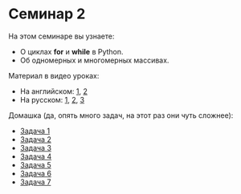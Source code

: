 # Семинар 2

На этом семинаре вы узнаете:
 - О циклах **for** и **while** в Python.
 - Об одномерных и многомерных массивах.

Материал в видео уроках:
 - На английском: [1](https://www.youtube.com/watch?v=nPgrEQpuec4&list=PLDrmKwRSNx7LSwH9FcFmWyHRr7W-UkbNT&index=10), [2](https://www.youtube.com/watch?v=7_oFHc44zFs&index=16&list=PLDrmKwRSNx7LSwH9FcFmWyHRr7W-UkbNT)
 - На русском: [1](https://www.youtube.com/watch?v=7D4azTSKAwg), [2](https://www.youtube.com/watch?v=iRZsMSvAVm8), [3](https://www.youtube.com/watch?v=z7oT_0WN2Bg)
 
Домашка (да, опять много задач, на этот раз они чуть сложнее):
 - [Задача 1](http://informatics.mccme.ru/mod/statements/view.php?id=280)
 - [Задача 2](http://informatics.mccme.ru/mod/statements/view3.php?id=280&chapterid=339)
 - [Задача 3](http://informatics.mccme.ru/mod/statements/view3.php?id=249&chapterid=3062)
 - [Задача 4](http://informatics.mccme.ru/mod/statements/view3.php?id=249&chapterid=3063)
 - [Задача 5](http://informatics.mccme.ru/mod/statements/view3.php?id=2741&chapterid=3166)
 - [Задача 6](http://codeforces.com/problemset/problem/158/A)
 - [Задача 7](http://codeforces.com/problemset/problem/231/A)
